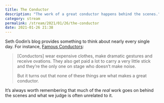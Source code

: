 ```yaml
---
title: The Conductor
description: "The work of a great conductor happens behind the scenes." 
category: stream
permalink: /stream/2021/01/26/the-conductor
date: 2021-01-26 21:38
---
```


Seth Godin’s blog provides something to think about nearly every single day. For instance, [Famous Conductors](https://seths.blog/2021/01/famous-conductors/): 

> [Conductors] wear expensive clothes, make dramatic gestures and receive ovations. They also get paid a lot to carry a very little stick and they’re the only one on stage who doesn’t make noise.
>
> But it turns out that none of these things are what makes a great conductor.

It’s always worth remembering that much of the *real* work goes on behind the scenes and what we judge is often unrelated to it. 
